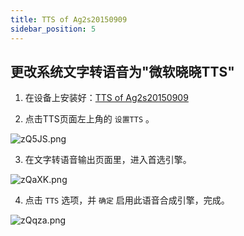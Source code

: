 ```yaml
---
title: TTS of Ag2s20150909
sidebar_position: 5
---
```




## 更改系统文字转语音为"微软晓晓TTS"

1. 在设备上安装好：[TTS of Ag2s20150909](https://github.com/ag2s20150909/TTS/releases/latest)

2. 点击TTS页面左上角的 `设置TTS` 。

![zQ5JS.png](https://i.imgtg.com/2022/05/10/zQ5JS.png)

3. 在文字转语音输出页面里，进入首选引擎。

![zQaXK.png](https://i.imgtg.com/2022/05/10/zQaXK.png)

4. 点击 `TTS` 选项，并 `确定` 启用此语音合成引擎，完成。

![zQqza.png](https://i.imgtg.com/2022/05/10/zQqza.png)

